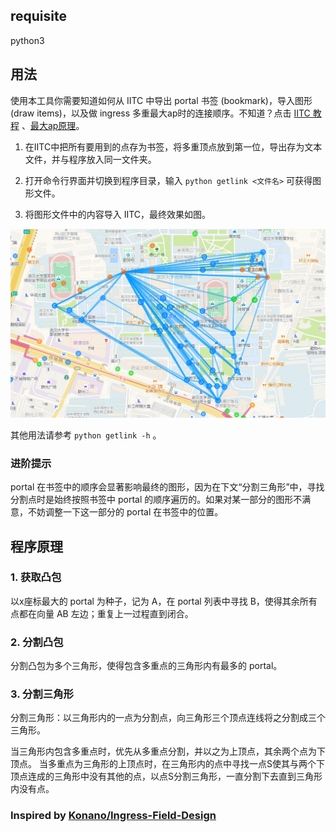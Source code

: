 ## requisite

python3

## 用法

使用本工具你需要知道如何从 IITC 中导出 portal 书签 (bookmark)，导入图形 (draw items)，以及做 ingress 多重最大ap时的连接顺序。不知道？点击 [IITC 教程](https://bjres.net/2018/02/02/iitc-%EF%BC%88ingress-intel-total-conversion%EF%BC%89%E6%95%99%E7%A8%8B/) 、[最大ap原理](https://zhuanlan.zhihu.com/p/19579305)。

1. 在IITC中把所有要用到的点存为书签，将多重顶点放到第一位，导出存为文本文件，并与程序放入同一文件夹。

2. 打开命令行界面并切换到程序目录，输入 ```python getlink <文件名>``` 可获得图形文件。

3. 将图形文件中的内容导入 IITC，最终效果如图。

![result](result.png)

其他用法请参考 ```python getlink -h``` 。

### 进阶提示

portal 在书签中的顺序会显著影响最终的图形，因为在下文“分割三角形”中，寻找分割点时是始终按照书签中 portal 的顺序遍历的。如果对某一部分的图形不满意，不妨调整一下这一部分的 portal 在书签中的位置。

## 程序原理

### 1. 获取凸包 

以x座标最大的 portal 为种子，记为 A，在 portal 列表中寻找 B，使得其余所有点都在向量 AB 左边；重复上一过程直到闭合。

### 2. 分割凸包

分割凸包为多个三角形，使得包含多重点的三角形内有最多的 portal。

### 3. 分割三角形

分割三角形：以三角形内的一点为分割点，向三角形三个顶点连线将之分割成三个三角形。


当三角形内包含多重点时，优先从多重点分割，并以之为上顶点，其余两个点为下顶点。
当多重点为三角形的上顶点时，在三角形内的点中寻找一点S使其与两个下顶点连成的三角形中没有其他的点，以点S分割三角形，一直分割下去直到三角形内没有点。

### Inspired by [Konano/Ingress-Field-Design](https://github.com/Konano/Ingress-Field-Design)